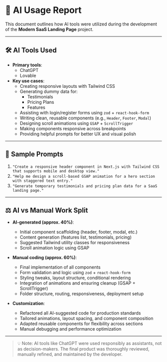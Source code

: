 # 🤖 AI Usage Report

This document outlines how AI tools were utilized during the development of the **Modern SaaS Landing Page** project.

---

## 🛠️ AI Tools Used

- **Primary tools**:
  - ChatGPT
  - Lovable
- **Key use cases**:
  - Creating responsive layouts with Tailwind CSS
  - Generating dummy data for:
    - Testimonials
    - Pricing Plans
    - Features
  - Assisting with login/register forms using `zod` + `react-hook-form`
  - Writing clean, reusable components (e.g., `Header`, `Footer`, `Modal`)
  - Designing scroll animations using `GSAP` + `ScrollTrigger`
  - Making components responsive across breakpoints
  - Providing helpful prompts for better UX and visual polish

---

## 💬 Sample Prompts

1. `"Create a responsive header component in Next.js with Tailwind CSS that supports mobile and desktop view."`
2. `"Help me design a scroll-based GSAP animation for a hero section with staggered text entry."`
3. `"Generate temporary testimonials and pricing plan data for a SaaS landing page."`

---

## ⚖️ AI vs Manual Work Split

- **AI-generated (approx. 40%)**:

  - Initial component scaffolding (header, footer, modal, etc.)
  - Content generation (features list, testimonials, pricing)
  - Suggested Tailwind utility classes for responsiveness
  - Scroll animation logic using GSAP

- **Manual coding (approx. 60%)**:

  - Final implementation of all components
  - Form validation and logic using `zod` + `react-hook-form`
  - Styling tweaks, layout structure, conditional rendering
  - Integration of animations and ensuring cleanup (GSAP + ScrollTrigger)
  - Folder structure, routing, responsiveness, deployment setup

- **Customization**:
  - Refactored all AI-suggested code for production standards
  - Tailored animations, layout spacing, and component composition
  - Adapted reusable components for flexibility across sections
  - Manual debugging and performance optimization

---

> 💡 Note: AI tools like ChatGPT were used responsibly as assistants, not as decision-makers. The final product was thoroughly reviewed, manually refined, and maintained by the developer.
